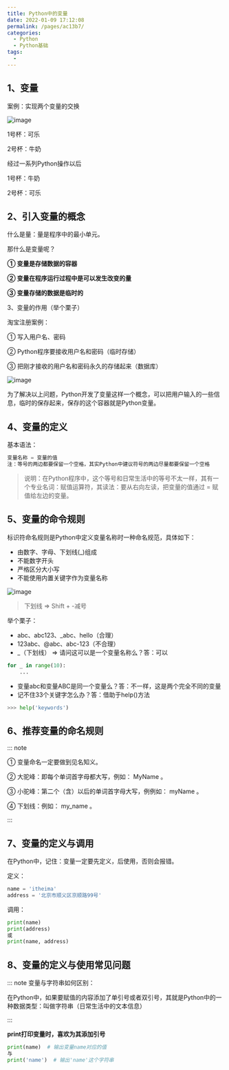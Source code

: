 ```yaml
---
title: Python中的变量
date: 2022-01-09 17:12:08
permalink: /pages/ac13b7/
categories:
  - Python
  - Python基础
tags:
  - 
---
```


## 1、变量

案例：实现两个变量的交换

![image](https://cdn.jsdelivr.net/gh/Weibw162/image-hosting@dev/Python基础/image.5qv56vjrivk0.webp)

1号杯：可乐

2号杯：牛奶

经过一系列Python操作以后

1号杯：牛奶

2号杯：可乐

## 2、引入变量的概念

什么是量：量是程序中的最小单元。

那什么是变量呢？

**① 变量是存储数据的容器**

**② 变量在程序运行过程中是可以发生改变的量**

**③ 变量存储的数据是临时的**

3、变量的作用（举个栗子）

淘宝注册案例：

① 写入用户名、密码

② Python程序要接收用户名和密码（临时存储）

③ 把刚才接收的用户名和密码永久的存储起来（数据库）

![image](https://cdn.jsdelivr.net/gh/Weibw162/image-hosting@dev/Python基础/image.4e0h8aal3q40.webp)

为了解决以上问题，Python开发了变量这样一个概念，可以把用户输入的一些信息，临时的保存起来，保存的这个容器就是Python变量。

## 4、变量的定义

基本语法：

```python
变量名称 = 变量的值
注：等号的两边都要保留一个空格，其实Python中建议符号的两边尽量都要保留一个空格
```

> 说明：在Python程序中，这个等号和日常生活中的等号不太一样，其有一个专业名词：赋值运算符，其读法：要从右向左读，把变量的值通过 = 赋值给左边的变量。

## 5、变量的命令规则

标识符命名规则是Python中定义变量名称时一种命名规范，具体如下：

+ 由数字、字母、下划线(_)组成
+ 不能数字开头
+ 严格区分⼤小写
+ 不能使⽤内置关键字作为变量名称

![image](https://cdn.jsdelivr.net/gh/Weibw162/image-hosting@dev/Python基础/image.19zsbrq32uyo.webp)

> 下划线 => Shift + -减号

举个栗子：

+ abc、abc123、_abc、hello（合理）
+ 123abc、@abc、abc-123（不合理）
+ _（下划线） => 请问这可以是一个变量名称么？答：可以

```python
for _ in range(10):
    ...
```

+ 变量abc和变量ABC是同一个变量么？答：不一样，这是两个完全不同的变量
+ 记不住33个关键字怎么办？答：借助于help()方法

```python
>>> help('keywords')
```

## 6、推荐变量的命名规则

::: note

① 变量命名一定要做到见名知义。

② 大驼峰：即每个单词首字母都大写，例如： MyName 。

③ 小驼峰：第二个（含）以后的单词首字母大写，例例如： myName 。

④ 下划线：例如： my_name 。

:::

## 7、变量的定义与调用

在Python中，记住：变量一定要先定义，后使用，否则会报错。

定义：

```python
name = 'itheima'
address = '北京市顺义区京顺路99号'
```

调用：

```python
print(name)
print(address)
或
print(name, address)
```

## 8、变量的定义与使用常见问题

::: note 变量与字符串如何区别：

在Python中，如果要赋值的内容添加了单引号或者双引号，其就是Python中的一种数据类型：叫做字符串（日常生活中的文本信息）

:::

**print打印变量时，喜欢为其添加引号**

```python
print(name)  # 输出变量name对应的值
与
print('name')  # 输出'name'这个字符串
```

